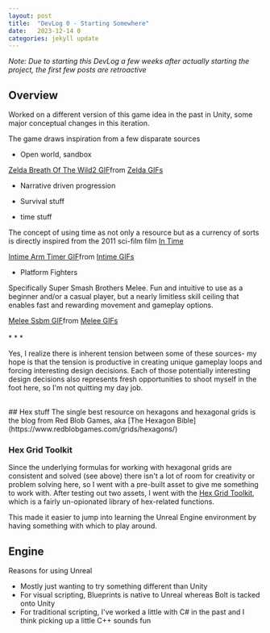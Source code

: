 ```yaml
---
layout: post
title:  "DevLog 0 - Starting Somewhere"
date:   2023-12-14 0
categories: jekyll update
---
```


_Note: Due to starting this DevLog a few weeks after actually starting the project, the first few posts are retroactive_

## Overview

Worked on a different version of this game idea in the past in Unity, some major conceptual changes in this iteration.

The game draws inspiration from a few disparate sources
- Open world, sandbox 
<div class="tenor-gif-embed" data-postid="21973619" data-share-method="host" data-aspect-ratio="1.77778" data-width="50%"><a href="https://tenor.com/view/zelda-breath-of-the-wild2-breath-of-the-wild-the-legend-of-zelda-gif-21973619">Zelda Breath Of The Wild2 GIF</a>from <a href="https://tenor.com/search/zelda-gifs">Zelda GIFs</a></div> <script type="text/javascript" async src="https://tenor.com/embed.js"></script>

- Narrative driven progression

- Survival stuff

* time stuff

The concept of using time as not only a resource but as a currency of sorts is directly inspired from the 2011 sci-film film [In Time](https://en.wikipedia.org/wiki/In_Time)
<div class="tenor-gif-embed" data-postid="23363545" data-share-method="host" data-aspect-ratio="1.82857" data-width="50%"><a href="https://tenor.com/view/intime-arm-timer-gif-23363545">Intime Arm Timer GIF</a>from <a href="https://tenor.com/search/intime-gifs">Intime GIFs</a></div> <script type="text/javascript" async src="https://tenor.com/embed.js"></script>

- Platform Fighters 

Specifically Super Smash Brothers Melee.
Fun and intuitive to use as a beginner and/or a casual player, but a nearly limitless skill ceiling that enables fast and rewarding movement and gameplay options.
<div class="tenor-gif-embed" data-postid="4690309711854426166" data-share-method="host" data-aspect-ratio="1.76596" data-width="50%"><a href="https://tenor.com/view/melee-ssbm-ssb-melee-fox-melee-fox-gif-4690309711854426166">Melee Ssbm GIF</a>from <a href="https://tenor.com/search/melee-gifs">Melee GIFs</a></div> <script type="text/javascript" async src="https://tenor.com/embed.js"></script>


<br>
* * * 
<br>

Yes, I realize there is inherent tension between some of these sources- my hope is that the tension is productive in creating unique gameplay loops and forcing interesting design decisions. Each of those potentially interesting design decisions also represents fresh opportunities to shoot myself in the foot here, so I'm not quitting my day job.



<br>
## Hex stuff
The single best resource on hexagons and hexagonal grids is the blog from Red Blob Games, aka [The Hexagon Bible](https://www.redblobgames.com/grids/hexagons/)

### Hex Grid Toolkit 
Since the underlying formulas for working with hexagonal grids are consistent and solved (see above) there isn't a lot of room for creativity or problem solving here, so I went with a pre-built asset to give me something to work with. After testing out two assets, I went with the [Hex Grid Toolkit](https://docs.google.com/document/d/1vsdGHcBz8xxV_BukaKuX3oRfeKAMaYkkOwvTUjwyikM/edit), which is a fairly un-opionated library of hex-related functions. 

This made it easier to jump into learning the Unreal Engine environment by having something with which to play around.

## Engine

Reasons for using Unreal
- Mostly just wanting to try something different than Unity
- For visual scripting, Blueprints is native to Unreal whereas Bolt is tacked onto Unity
- For traditional scripting, I've worked a little with C# in the past and I think picking up a little C++ sounds fun